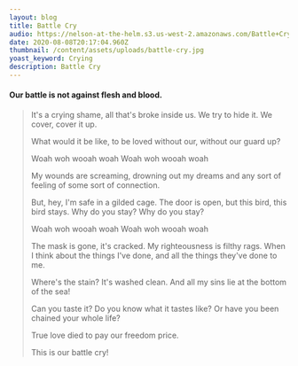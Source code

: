 ```yaml
---
layout: blog
title: Battle Cry
audio: https://nelson-at-the-helm.s3.us-west-2.amazonaws.com/Battle+Cry_16b_44.1k.mp3
date: 2020-08-08T20:17:04.960Z
thumbnail: /content/assets/uploads/battle-cry.jpg
yoast_keyword: Crying
description: Battle Cry
---
```

#### Our battle is not against flesh and blood.

> It's a crying shame,
> all that's broke inside us.
> We try to hide it.
> We cover, cover it up.
>
> What would it be like,
> to be loved without our,
> without our guard up?
>
> Woah woh wooah woah
> Woah woh wooah woah
>
> My wounds are screaming,
> drowning out my dreams and
> any sort of feeling
> of some sort of connection.
>
> But, hey, I'm safe
> in a gilded cage.
> The door is open,
> but this bird, this bird stays.
> Why do you stay?
> Why do you stay?
>
> Woah woh wooah woah
> Woah woh wooah woah
>
> The mask is gone, it's cracked.
> My righteousness is filthy rags.
> When I think about the things I've done,
> and all the things they've done to me.
>
> Where's the stain?
> It's washed clean.
> And all my sins lie at the bottom of the sea!
>
> Can you taste it?
> Do you know what it tastes like?
> Or have you been chained your whole life?
>
> True love died to pay our freedom price.
>
> This is our battle cry!